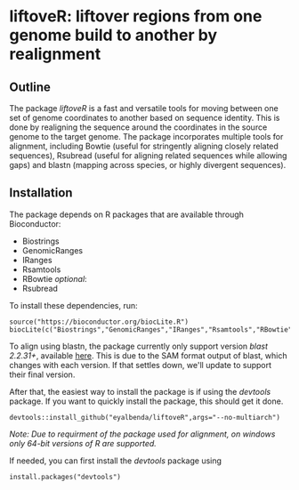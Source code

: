 # liftoveR:  liftover regions from one genome build to another by realignment

## Outline

The package *liftoveR* is a fast and versatile tools for moving between one set of genome coordinates to another based on sequence identity. This is done by realigning the sequence around the coordinates in the source genome to the target genome. The package incorporates multiple tools for alignment, including Bowtie (useful for stringently aligning closely related sequences), Rsubread (useful for aligning related sequences while allowing gaps) and blastn (mapping across species, or highly divergent sequences).


## Installation

The package depends on R packages that are available through Bioconductor:

* Biostrings
* GenomicRanges
* IRanges
* Rsamtools
* RBowtie
*optional*: 
* Rsubread

To install these dependencies, run:

```{r}
source("https://bioconductor.org/biocLite.R")
biocLite(c("Biostrings","GenomicRanges","IRanges","Rsamtools","RBowtie"))
```

To align using blastn, the package currently only support version *blast 2.2.31+*, available [here](ftp://ftp.ncbi.nlm.nih.gov/blast/executables/blast+/2.2.31/). This is due to the SAM format output of blast, which changes with each version. If that settles down, we'll update to support their final version.


After that, the easiest way to install the package is if using the *devtools* package. If you want to quickly install the package, this should get it done.

```{r}
devtools::install_github("eyalbenda/liftoveR",args="--no-multiarch")
```
*Note: Due to requirment of the package used for alignment, on windows only 64-bit versions of R are supported.*

If needed, you can first install the *devtools* package using

```{r}
install.packages("devtools")
```
